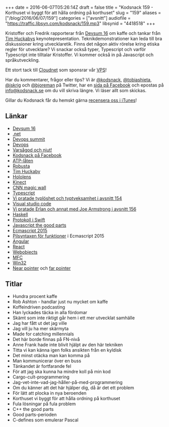 +++
date = 2016-06-07T05:26:14Z
draft = false
title = "Kodsnack 159 - Korthuset vi byggt för att hålla ordning på korthuset"
slug = "159"
aliases = ["/blog/2016/06/07/159"]
categories = ["avsnitt"]
audiofile = "https://traffic.libsyn.com/kodsnack/159.mp3"
libsynid = "4418518"
+++

Kristoffer och Fredrik rapporterar från  [Devsum 16](http://www.devsum.se/) om kaffe och tankar från [Tim Huckabys](http://www.timhuckaby.com/) keynotepresentation. Teknikdemonstrationer kan leda till bra diskussioner kring utvecklaretik. Finns det någon aktiv rörelse kring etiska regler för utvecklare? Vi snackar också typer, Typescript och varför Typescript inte tilltalar Kristoffer. Vi kommer också in på Javascript och språkutveckling.

Ett stort tack till [Cloudnet](http://www.cloudnet.se) som sponsrar vår [VPS](http://en.wikipedia.org/wiki/Virtual_private_server)!

Har du kommentarer, frågor eller tips? Vi är [@kodsnack](https://www.twitter.com/kodsnack), [@tobiashieta](https://www.twitter.com/tobiashieta), [@iskrig](https://www.twitter.com/iskrig) och [@bjoreman](https://www.twitter.com/bjoreman) på Twitter, har en [sida på Facebook](https://www.facebook.com/kodsnack) och epostas på [info@kodsnack.se](mailto:info@kodsnack.se) om du vill skriva längre. Vi läser allt som skickas.

Gillar du Kodsnack får du hemskt gärna [recensera oss i iTunes](http://itunes.apple.com/se/podcast/kodsnack/id561631498?l=en)!

## Länkar ##
* [Devsum 16](http://www.devsum.se/)
* [.net](https://en.wikipedia.org/wiki/.NET_Framework)
* [Devops summit](http://techworld.event.idg.se/event/devops-summit-2016/)
* [Devops](https://en.wikipedia.org/wiki/DevOps)
* [Varsågod och njut!](http://hitchhikersguidetoearth.wikia.com/wiki/Sirius_Cybernetics_Corporation)
* [Kodsnack på Facebook](https://www.facebook.com/kodsnack)
* [ATP-låten](https://www.youtube.com/watch?v=iCXItGrjqrw)
* [Robusta](https://en.wikipedia.org/wiki/Robusta_coffee)
* [Tim Huckaby](http://www.timhuckaby.com/)
* [Hololens](https://en.wikipedia.org/wiki/Microsoft_HoloLens)
* [Kinect](https://en.wikipedia.org/wiki/Kinect)
* [CNN magic wall](https://en.wikipedia.org/wiki/Multi-Touch_Collaboration_Wall)
* [Typescript](https://en.wikipedia.org/wiki/TypeScript)
* [Vi pratade typlöshet och typtveksamhet i avsnitt 154](http://kodsnack.se/154/)
* [Visual studio code](https://en.wikipedia.org/wiki/Visual_Studio_Code)
* [Vi pratade Erlan och annat med Joe Armstrong i avsnitt 156](http://kodsnack.se/156/)
* [Haskell](https://en.wikipedia.org/wiki/Haskell_%28programming_language%29)
* [Protokoll i Swift](https://developer.apple.com/library/ios/documentation/Swift/Conceptual/Swift_Programming_Language/Protocols.html)
* [Javascript the good parts](http://shop.oreilly.com/product/9780596517748.do)
* [Ecmascript 2015](http://es6-features.org/#Constants)
* [Pilsyntaxen för funktioner](http://es6-features.org/#ExpressionBodies) i Ecmascript 2015
* [Angular](https://en.wikipedia.org/wiki/AngularJS)
* [React](https://en.wikipedia.org/wiki/React_%28JavaScript_library%29)
* [Webobjects](https://en.wikipedia.org/wiki/WebObjects)
* [MFC](https://en.wikipedia.org/wiki/Microsoft_Foundation_Class_Library)
* [Win32](https://en.wikipedia.org/wiki/Windows_API)
* [Near pointer](https://en.wikipedia.org/wiki/Intel_Memory_Model#Pointer_sizes) och [far pointer](https://en.wikipedia.org/wiki/Far_pointer)

## Titlar ##
* Hundra procent kaffe
* Rob Ashton - handlar just nu mycket om kaffe
* Koffeindriven podcasting
* Han lyckades täcka in alla fördomar
* Skämt som inte riktigt går hem i ett mer utvecklat samhälle
* Jag har fått ut det jag ville
* Jag vill ju ha mer skärmyta
* Made for catching millennials
* Det här borde finnas på FN-nivå
* Anne Frank hade inte blivit hjälpt av den här tekniken
* Titta vi kan känna igen folks ansikten från en kyldisk
* Det minst otäcka man kan komma på
* Man kommunicerar över en buss
* Tänkandet är fortfarande fel
* För att jag ska kunna ha mindre koll på min kod
* Cargo-cult-programmering
* Jag-vet-inte-vad-jag-håller-på-med-programmering
* Om du känner att det här hjälper dig, då är det ett problem
* För lätt att plocka in nya beroenden
* Korthuset vi byggt för att hålla ordning på korthuset
* Fula lösningar på fula problem
* C++ the good parts
* Good parts-perioden
* C-defines som emulerar Pascal